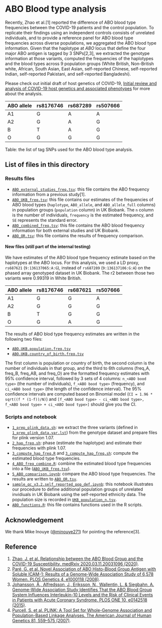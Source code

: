 # ABO Blood type analysis

Recently, Zhao et al.[1] reported the difference of ABO blood type frequencies between the COVID-19 patients and the control population. To replicate their findings using an independent controls consists of unrelated individuals, and to provide a reference panel for ABO blood type frequencies across diverse populations, we aggregated the ABO blood type information. Given that the haplotype at _ABO_ locus that define the four major ABO antigen is tagged by 3 SNPs[2,3], we extracted the genotype information at those variants, computed the frequencies of the haplotypes and the blood types across 9 population groups (White British, Non-British white, African, South Asian, East Asian, self-reported Chinese, self-reported Indian, self-reported Pakistani, and self-reported Bangladeshi).

Please check out initial draft of host genetics of COVID-19, [Initial review and analysis of COVID-19 host genetics and associated phenotypes](https://doi.org/10.20944/preprints202003.0356.v1) for more about the analysis.

| ABO allele | rs8176746 | rs687289 | rs507666 |
|------------|-----------|----------|----------|
| A1         | G         | A        | A        |
| A2         | G         | A        | G        |
| B          | T         | A        | G        |
| O          | G         | G        | G        |

Table: the list of tag SNPs used for the ABO blood type analysis.

## List of files in this directory

### Results files

- [`ABO_external_studies_freq.tsv`](ABO_external_studies_freq.tsv): this file contains the ABO frequency information from a previous study[1].
- [`ABO_UKB_freq.tsv`](ABO_UKB_freq.tsv): this file contains our estimates of the frequencies of ABO blood types (`haplotype`, `ABO_allele`, and `ABO_allele_full` columns) in population groups (`population` column) in UK Biobank. The `n` column is the number of individuals, `frequency` is the estimated frequency, and `SE` represents the standard error.
- [`ABO_combined_freq.tsv`](ABO_combined_freq.tsv): this file contains the ABO blood frequency information for both external studies and UK Biobank.
- [`ABO_OR.tsv`](ABO_OR.tsv): this file contains the results of frequency comparison.

#### New files (still part of the internal testing)

We have estimates of the ABO blood type frequency estimate based on the haplotypes at the ABO locus.
For this analysis, we used a LD proxy, `rs687621` (`9:136137065:A:G`), instead of `rs687289` (`9:136137106:G:A`) on the phased array genotyped dataset in UK Biobank. The r2 between those two variants were 0.99319 in White British.

| ABO allele | rs8176746 | rs687621 | rs507666 |
|------------|-----------|----------|----------|
| A1         | G         | G        | A        |
| A2         | G         | G        | G        |
| B          | T         | G        | G        |
| O          | G         | A        | G        |

The results of ABO blod type frequency estimates are written in the following two files:

- [`ABO.UKB.population.freq.tsv`](ABO.UKB.population.freq.tsv)
- [`ABO.UKB.country_of_birth.freq.tsv`](ABO.UKB.country_of_birth.freq.tsv)

The first column is population or country of birth, the second column is the number of individuals in that group, and the third to 6th columns (freq_A, freq_B, freq_AB, and freq_O) are the formatted frequency estimates with 95% confidence interval, followed by 3 sets of 4 columns: `n_<ABO bood type>` (the number of individuals), `f_<ABO bood type>` (frequency), and `ci_<ABO bood type>` (the length of the confidence interval). The 95% confidence intervals are computed based on Binomial model (`CI = 1.96 * sqrt((f * (1-f))/N)`) and `[f_<ABO bood type> - ci_<ABO bood type>, f_<ABO bood type> + ci_<ABO bood type>]` should give you the CI.

### Scripts and notebook

- [`1_prep_plink_data.sh`](1_prep_plink_data.sh): we extract the three variants (defined in [`1_prep_plink_data.var.lst`](1_prep_plink_data.var.lst)) from the genotype dataset and prepare files for plink version 1.07.  
- [`2_hap_freq.sh`](2_hap_freq.sh): phase (estimate the haplotype) and estimate their frequencies with plink 1.07.
- [`3_compute_hap_freq.R`](3_compute_hap_freq.R) and [`3_compute_hap_freq.sh`](3_compute_hap_freq.sh): compute the estimated blood type frequencies.
- [`4_ABO_freq_combine.R`](4_ABO_freq_combine.R): combine the estimated blood type frequencies into a file ([`ABO_UKB_freq.tsv`](ABO_UKB_freq.tsv)).
- [`5_ABO_comparison.ipynb`](5_ABO_comparison.ipynb): compare the ABO blood type frequencies. The results are written to [`ABO_OR.tsv`](ABO_OR.tsv).
- [`sample_qc_v3.2.self_reported_pop_def.ipynb`](sample_qc_v3.2.self_reported_pop_def.ipynb): this notebook illustrates our procedure to define additional population groups of unrelated invidiuals in UK Biobank using the self-reported ethnicity data. The population size is recorded in [`UKB_population_n.tsv`](UKB_population_n.tsv).
- [`ABO_functions.R`](ABO_functions.R): this file contains functions used in the R scripts.

## Acknowledgement

We thank Mike Inouye ([@minouye271](https://twitter.com/minouye271)) for pointing the reference[3].

## Reference

1. [Zhao, J. et al. Relationship between the ABO Blood Group and the COVID-19 Susceptibility. medRxiv 2020.03.11.20031096 (2020)](https://doi.org/10.1101/2020.03.11.20031096).
2. [Paré, G. et al. Novel Association of ABO Histo-Blood Group Antigen with Soluble ICAM-1: Results of a Genome-Wide Association Study of 6,578 Women. PLOS Genetics 4, e1000118 (2008)](https://doi.org/10.1371/journal.pgen.1000118).
3. [Johansson, Å., Alfredsson, J., Eriksson, N., Wallentin, L. & Siegbahn, A. Genome-Wide Association Study Identifies That the ABO Blood Group System Influences Interleukin-10 Levels and the Risk of Clinical Events in Patients with Acute Coronary Syndrome. PLOS ONE 10, e0142518 (2015)](https://doi.org/10.1371/journal.pone.0142518).
4. [Purcell, S. et al. PLINK: A Tool Set for Whole-Genome Association and Population-Based Linkage Analyses. The American Journal of Human Genetics 81, 559–575 (2007)](https://doi.org/10.1086/519795).
